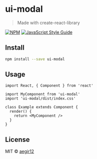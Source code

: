 # ui-modal

> Made with create-react-library

[![NPM](https://img.shields.io/npm/v/ui-modal.svg)](https://www.npmjs.com/package/ui-modal) [![JavaScript Style Guide](https://img.shields.io/badge/code_style-standard-brightgreen.svg)](https://standardjs.com)

## Install

```bash
npm install --save ui-modal
```

## Usage

```tsx
import React, { Component } from 'react'

import MyComponent from 'ui-modal'
import 'ui-modal/dist/index.css'

class Example extends Component {
  render() {
    return <MyComponent />
  }
}
```

## License

MIT © [aegir12](https://github.com/aegir12)
